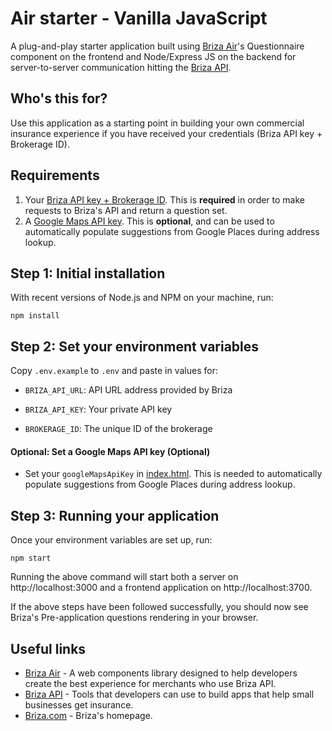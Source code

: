 # Air starter - Vanilla JavaScript

A plug-and-play starter application built using [Briza Air](https://air.briza.com)'s Questionnaire component on the frontend and Node/Express JS on the backend for server-to-server communication hitting the [Briza API](https://www.briza.com/developers).

## Who's this for?

Use this application as a starting point in building your own commercial insurance experience if you have received your credentials (Briza API key + Brokerage ID).

## Requirements

1. Your [Briza API key + Brokerage ID](https://www.briza.com/get-an-api-key). This is **required** in order to make requests to Briza's API and return a question set.
2. A [Google Maps API key](https://developers.google.com/maps/documentation/javascript/overview). This is **optional**, and can be used to automatically populate suggestions from Google Places during address lookup.

## Step 1: Initial installation

With recent versions of Node.js and NPM on your machine, run:

```
npm install
```

## Step 2: Set your environment variables

Copy `.env.example` to `.env` and paste in values for:

- `BRIZA_API_URL`: API URL address provided by Briza

- `BRIZA_API_KEY`: Your private API key

- `BROKERAGE_ID`: The unique ID of the brokerage

#### Optional: Set a Google Maps API key (Optional)

- Set your `googleMapsApiKey` in [index.html](https://github.com/briza-insurance/air-starter/blob/24fe4cbbcca3b31737aef2fa94776efafa8dec3d/index.html#L33). This is needed to automatically populate suggestions from Google Places during address lookup.

## Step 3: Running your application

Once your environment variables are set up, run:

```
npm start
```

Running the above command will start both a server on http://localhost:3000 and a frontend application on http://localhost:3700.

If the above steps have been followed successfully, you should now see Briza's Pre-application questions rendering in your browser.

## Useful links

- [Briza Air](https://air.briza.com) - A web components library designed to help developers create the best experience for merchants who use Briza API.
- [Briza API](https://www.briza.com/developers) - Tools that developers can use to build apps that help small businesses get insurance.
- [Briza.com](https://www.briza.com) - Briza's homepage.

